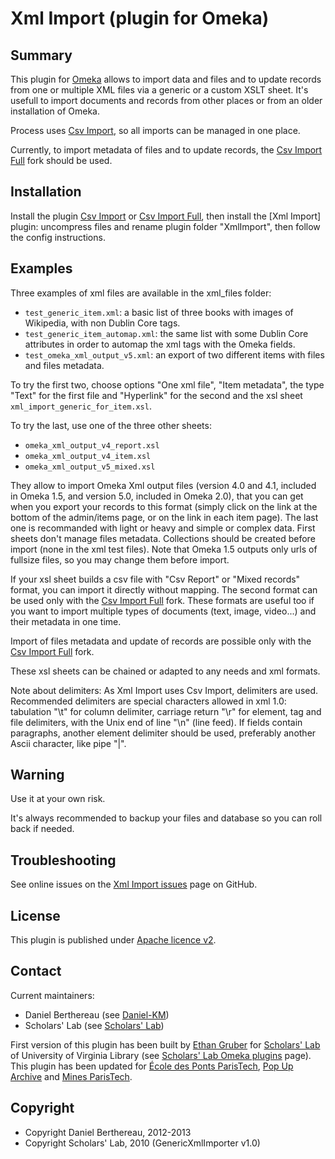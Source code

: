 Xml Import (plugin for Omeka)
=============================


Summary
-------

This plugin for [Omeka] allows to import data and files and to update records
from one or multiple XML files via a generic or a custom XSLT sheet. It's
usefull to import documents and records from other places or from an older
installation of Omeka.

Process uses [Csv Import], so all imports can be managed in one place.

Currently, to import metadata of files and to update records, the
[Csv Import Full] fork should be used.


Installation
------------

Install the plugin [Csv Import] or [Csv Import Full], then install the
[Xml Import] plugin: uncompress files and rename plugin folder "XmlImport",
then follow the config instructions.


Examples
--------

Three examples of xml files are available in the xml_files folder:

* `test_generic_item.xml`: a basic list of three books with images of Wikipedia,
with non Dublin Core tags.
* `test_generic_item_automap.xml`: the same list with some Dublin Core
attributes in order to automap the xml tags with the Omeka fields.
* `test_omeka_xml_output_v5.xml`: an export of two different items with files and
files metadata.

To try the first two, choose options "One xml file", "Item metadata", the type
"Text" for the first file and "Hyperlink" for the second and the xsl sheet
`xml_import_generic_for_item.xsl`.

To try the last, use one of the three other sheets:

* `omeka_xml_output_v4_report.xsl`
* `omeka_xml_output_v4_item.xsl`
* `omeka_xml_output_v5_mixed.xsl`

They allow to import Omeka Xml output files (version 4.0 and 4.1, included in
Omeka 1.5, and version 5.0, included in Omeka 2.0), that you can get when you
export your records to this format (simply click on the link at the bottom of
the admin/items page, or on the link in each item page). The last one is
recommanded with light or heavy and simple or complex data. First sheets don't
manage files metadata. Collections should be created before import (none in the
xml test files). Note that Omeka 1.5 outputs only urls of fullsize files, so you
may change them before import.

If your xsl sheet builds a csv file with "Csv Report" or "Mixed records" format,
you can import it directly without mapping. The second format can be used only
with the [Csv Import Full] fork. These formats are useful too if you want to
import multiple types of documents (text, image, video...) and their metadata in
one time.

Import of files metadata and update of records are possible only with the
[Csv Import Full] fork.

These xsl sheets can be chained or adapted to any needs and xml formats.

Note about delimiters:
As Xml Import uses Csv Import, delimiters are used. Recommended delimiters are
special characters allowed in xml 1.0: tabulation "\t" for column delimiter,
carriage return "\r"  for element, tag and file delimiters, with the Unix end
of line "\n" (line feed).
If fields contain paragraphs, another element delimiter should be used,
preferably another Ascii character, like pipe "|".


Warning
-------

Use it at your own risk.

It's always recommended to backup your files and database so you can roll back
if needed.


Troubleshooting
---------------

See online issues on the [Xml Import issues] page on GitHub.


License
-------

This plugin is published under [Apache licence v2].


Contact
-------

Current maintainers:

* Daniel Berthereau (see [Daniel-KM])
* Scholars' Lab (see [Scholars' Lab])

First version of this plugin has been built by [Ethan Gruber] for [Scholars' Lab]
of University of Virginia Library (see [Scholars' Lab Omeka plugins] page).
This plugin has been updated for [École des Ponts ParisTech], [Pop Up Archive]
and [Mines ParisTech].


Copyright
---------

* Copyright Daniel Berthereau, 2012-2013
* Copyright Scholars' Lab, 2010 (GenericXmlImporter v1.0)


[Omeka]: https://omeka.org "Omeka.org"
[Csv Import]: https://github.com/omeka/plugin-CsvImport "Omeka plugin Csv Import"
[Csv Import Full]: https://github.com/Daniel-KM/CsvImport "Csv Import Full"
[Xml Import issues]: https://github.com/Daniel-KM/XmlImport/Issues "GitHub Xml Import"
[Apache licence v2]: https://www.apache.org/licenses/LICENSE-2.0.html
[Daniel-KM]: https://github.com/Daniel-KM "Daniel Berthereau"
[Ethan Gruber]: mailto:ewg4x@virginia.edu
[Scholars' Lab]: https://github.com/scholarslab
[Scholars' Lab Omeka plugins]: http://www.scholarslab.org/research/omeka-plugins/ "Omeka plugins of Scholars' Lab of University of Virginia Library"
[École des Ponts ParisTech]: http://bibliotheque.enpc.fr "École des Ponts ParisTech / ENPC"
[Pop Up Archive]: http://popuparchive.org/
[Mines ParisTech]: http://bib.mines-paristech.fr "Mines ParisTech / ENSMP"
